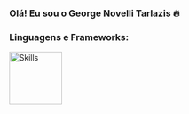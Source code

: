 ### Olá! Eu sou o George Novelli Tarlazis 🔥 ###

### Linguagens e Frameworks: ### 

 <img src="https://img.shields.io/badge/JavaScript-F7DF1E?style=for-the-badge&logo=javascript&logoColor=black" alt="Skills" width="95"/>
